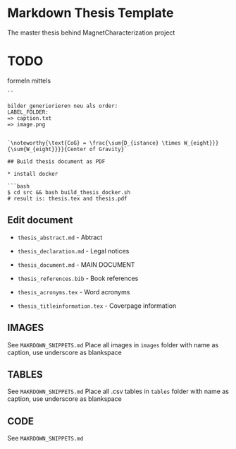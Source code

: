 # Markdown Thesis Template
The master thesis behind MagnetCharacterization project


# TODO

formeln mittels 
```formular {caption='abc'}
``

bilder generierieren neu als order:
LABEL_FOLDER:
=> caption.txt
=> image.png


`\noteworthy{\text{CoG} = \frac{\sum{D_{istance} \times W_{eight}}}{\sum{W_{eight}}}}{Center of Gravity}`

## Build thesis document as PDF

* install docker

```bash
$ cd src && bash build_thesis_docker.sh
# result is: thesis.tex and thesis.pdf
``````

## Edit document

* `thesis_abstract.md` -  Abtract 
* `thesis_declaration.md` - Legal notices
*  `thesis_document.md` - MAIN DOCUMENT

*  `thesis_references.bib` -  Book references
*  `thesis_acronyms.tex` -  Word acronyms
*  `thesis_titleinformation.tex` - Coverpage information

## IMAGES
See `MAKRDOWN_SNIPPETS.md`
Place all images in `images` folder with name as caption, use underscore as blankspace

## TABLES
See `MAKRDOWN_SNIPPETS.md`
Place all .csv tables in `tables` folder with name as caption, use underscore as blankspace


## CODE
See `MAKRDOWN_SNIPPETS.md`
